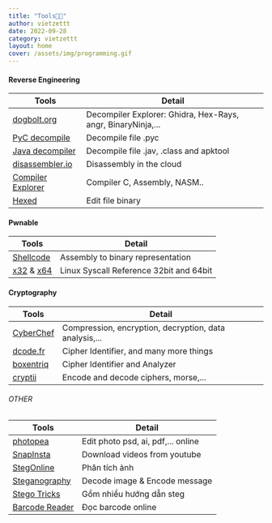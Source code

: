 ```yaml
---
title: "Tools🏳️‍🌈"
author: vietzettt
date: 2022-09-28
category: vietzettt
layout: home
cover: /assets/img/programming.gif
---
```


#### Reverse Engineering

Tools | Detail |
--- | --- |
[dogbolt.org](https://dogbolt.org/)|Decompiler Explorer: Ghidra, Hex-Rays, angr, BinaryNinja,...|
[PyC decompile](https://www.toolnb.com/tools-lang-en/pyc.html) | Decompile file .pyc |
[Java decompiler](http://www.javadecompilers.com/) | Decompile file .jav, .class and apktool  |
[disassembler.io](https://onlinedisassembler.com/odaweb/) |Disassembly in the cloud|
[Compiler Explorer](https://godbolt.org/) |Compiler C, Assembly, NASM..|
[Hexed](https://hexed.it/?hl=en)| Edit file binary |

#### Pwnable

Tools | Detail |
--- | --- |
[Shellcode](https://defuse.ca/online-x86-assembler.htm) | Assembly to binary representation |
[x32](https://syscalls32.paolostivanin.com/) & [x64](https://syscalls64.paolostivanin.com/) | Linux Syscall Reference 32bit and 64bit |

#### Cryptography

Tools | Detail |
--- | --- |
[CyberChef](https://gchq.github.io/CyberChef/)| Compression, encryption, decryption, data analysis,...|
[dcode.fr](https://www.dcode.fr/cipher-identifier) | Cipher Identifier, and many more things |
[boxentriq](https://www.boxentriq.com/code-breaking/cipher-identifier)| Cipher Identifier and Analyzer |
[cryptii](https://cryptii.com/) | Encode and decode ciphers, morse,...|

###### OTHER

Tools | Detail |
--- | --- |
[photopea](https://www.photopea.com/) | Edit photo psd, ai, pdf,... online |
[SnapInsta](https://snapinsta.io/vi1) |Download videos from youtube|
[StegOnline](https://stegonline.georgeom.net/upload)| Phân tích ảnh |
[Steganography](https://stylesuxx.github.io/steganography/)| Decode image & Encode message |
[Stego Tricks](https://book.hacktricks.xyz/crypto-and-stego/stego-tricks)| Gồm nhiều hướng dẫn steg |
[Barcode Reader](https://online-barcode-reader.inliteresearch.com/) | Đọc barcode online |

